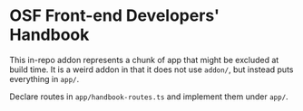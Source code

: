 # OSF Front-end Developers' Handbook

This in-repo addon represents a chunk of app that might be excluded at build time.
It is a weird addon in that it does not use `addon/`, but instead puts everything in `app/`.

Declare routes in `app/handbook-routes.ts` and implement them under `app/`.

